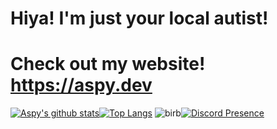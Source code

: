 # Hiya! I'm just your local autist!
# Check out my website! https://aspy.dev
[![Aspy's github stats](https://github-readme-stats.vercel.app/api?username=SomeAspy&count_private=true&include_all_commits=true&show_icons=true&theme=dark&hide_border=true)](https://github.com/anuraghazra/github-readme-stats)[![Top Langs](https://github-readme-stats.vercel.app/api/top-langs/?username=SomeAspy&layout=compact&theme=dark&count_private=true&hide_border=true&langs_count=10)](https://github.com/anuraghazra/github-readme-stats)
![birb](https://user-images.githubusercontent.com/33640860/149058683-8ca11612-6e8d-4a91-8a0f-ae9cf0cf02f6.png)[![Discord Presence](https://lanyard.cnrad.dev/api/516750892372852754)](https://discord.com/users/516750892372852754)
